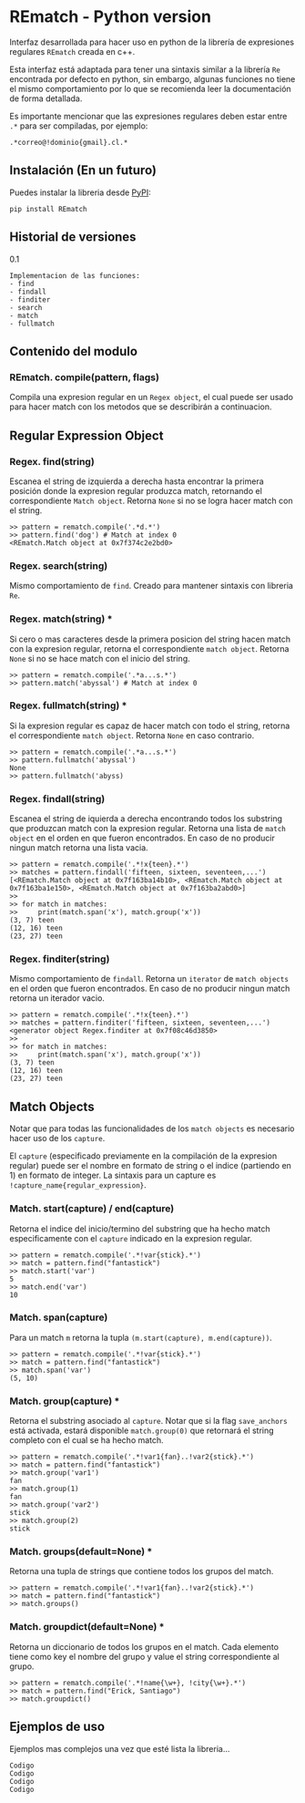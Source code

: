 # REmatch - Python version

Interfaz desarrollada para hacer uso en python de la librería de expresiones regulares `REmatch` creada en c++. 

Esta interfaz está adaptada para tener una sintaxis similar a la librería `Re` encontrada por defecto en python, sin embargo, algunas funciones no tiene el mismo comportamiento por lo que se recomienda leer la documentación de forma detallada.

Es importante mencionar que las expresiones regulares deben estar entre `.*` para ser compiladas, por ejemplo:
    
    .*correo@!dominio{gmail}.cl.*

## __Instalación (En un futuro)__

Puedes instalar la libreria desde [PyPI](http://link.com):

    pip install REmatch

## __Historial de versiones__

0.1

    Implementacion de las funciones:
    - find
    - findall
    - finditer
    - search
    - match
    - fullmatch

## __Contenido del modulo__

### REmatch. __compile(pattern, flags)__

Compila una expresion regular en un ``Regex object``, el cual puede ser usado para hacer match con los metodos que se describirán a continuacion.

## Regular Expression Object

### Regex. __find(string)__

Escanea el string de izquierda a derecha hasta encontrar la primera posición donde la expresion regular produzca match, retornando el correspondiente `Match object`. Retorna `None` si no se logra hacer match con el string.

    >> pattern = rematch.compile('.*d.*')
    >> pattern.find('dog') # Match at index 0
    <REmatch.Match object at 0x7f374c2e2bd0>

### Regex. __search(string)__

Mismo comportamiento de `find`. Creado para mantener sintaxis con libreria `Re`.

### Regex. __match(string)__ *

Si cero o mas caracteres desde la primera posicion del string hacen match con la expresion regular, retorna el correspondiente `match object`. Retorna `None` si no se hace match con el inicio del string.

    >> pattern = rematch.compile('.*a...s.*')
    >> pattern.match('abyssal') # Match at index 0
    
### Regex. __fullmatch(string)__ *

Si la expresion regular es capaz de hacer match con todo el string, retorna el correspondiente `match object`. Retorna `None` en caso contrario.

    >> pattern = rematch.compile('.*a...s.*')
    >> pattern.fullmatch('abyssal')
    None
    >> pattern.fullmatch('abyss)

### Regex. __findall(string)__

Escanea el string de iquierda a derecha encontrando todos los substring que produzcan match con la expresion regular. Retorna una lista de `match object` en el orden en que fueron encontrados. En caso de no producir ningun match retorna una lista vacia.

    >> pattern = rematch.compile('.*!x{teen}.*')
    >> matches = pattern.findall('fifteen, sixteen, seventeen,...')
    [<REmatch.Match object at 0x7f163ba14b10>, <REmatch.Match object at 0x7f163ba1e150>, <REmatch.Match object at 0x7f163ba2abd0>]
    >>
    >> for match in matches:
    >>     print(match.span('x'), match.group('x'))
    (3, 7) teen
    (12, 16) teen
    (23, 27) teen

### Regex. __finditer(string)__

Mismo comportamiento de `findall`. Retorna un `iterator` de `match objects` en el orden que fueron encontrados. En caso de no producir ningun match retorna un iterador vacio.
 
    >> pattern = rematch.compile('.*!x{teen}.*')
    >> matches = pattern.finditer('fifteen, sixteen, seventeen,...')
    <generator object Regex.finditer at 0x7f08c46d3850>
    >>
    >> for match in matches:
    >>     print(match.span('x'), match.group('x'))
    (3, 7) teen
    (12, 16) teen
    (23, 27) teen

## Match Objects

Notar que para todas las funcionalidades de los `match objects` es necesario hacer uso de los `capture`.

El `capture` (especificado previamente en la compilación de la expresion regular) puede ser el nombre en formato de string o el indice (partiendo en 1) en formato de integer. La sintaxis para un capture es `!capture_name{regular_expression}`.

### Match. __start(capture) / end(capture)__
Retorna el indice del inicio/termino del substring que ha hecho match especificamente con el ``capture`` indicado en la expresion regular.

    >> pattern = rematch.compile('.*!var{stick}.*')
    >> match = pattern.find("fantastick")
    >> match.start('var')
    5
    >> match.end('var')
    10

### Match. __span(capture)__

Para un match `m` retorna la tupla ``(m.start(capture), m.end(capture))``.

    >> pattern = rematch.compile('.*!var{stick}.*')
    >> match = pattern.find("fantastick")
    >> match.span('var')
    (5, 10)

### Match. __group(capture)__ *

Retorna el substring asociado al `capture`. Notar que si la flag `save_anchors` está activada, estará disponible `match.group(0)` que retornará el string completo con el cual se ha hecho match.

    >> pattern = rematch.compile('.*!var1{fan}..!var2{stick}.*')
    >> match = pattern.find("fantastick")
    >> match.group('var1')
    fan
    >> match.group(1)
    fan
    >> match.group('var2')
    stick
    >> match.group(2)
    stick


### Match. __groups(default=None)__ *

Retorna una tupla de strings que contiene todos los grupos del match.

    >> pattern = rematch.compile('.*!var1{fan}..!var2{stick}.*')
    >> match = pattern.find("fantastick")
    >> match.groups()

### Match. __groupdict(default=None)__ *

Retorna un diccionario de todos los grupos en el match. Cada elemento tiene como key el nombre del grupo y value el string correspondiente al grupo.

    >> pattern = rematch.compile('.*!name{\w+}, !city{\w+}.*')
    >> match = pattern.find("Erick, Santiago")
    >> match.groupdict()

## Ejemplos de uso

Ejemplos mas complejos una vez que esté lista la libreria...

    Codigo
    Codigo
    Codigo
    Codigo
